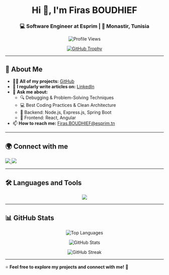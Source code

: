 <h1 align="center">Hi 👋, I'm Firas BOUDHIEF</h1>
<h3 align="center">💻 Software Engineer at Esprim | 📍 Monastir, Tunisia</h3>

<p align="center">
  <img src="https://komarev.com/ghpvc/?username=firasboudhief&label=Profile%20views&color=0e75b6&style=flat" alt="Profile Views" />
</p>

<p align="center">
  <a href="https://github.com/ryo-ma/github-profile-trophy">
    <img src="https://github-profile-trophy.vercel.app/?username=firasboudhief&margin-w=5&column=6&theme=radical" alt="GitHub Trophy" />
  </a>
</p>

---

## 🚀 About Me  
- 👨‍💻 **All of my projects:** [GitHub](https://github.com/FirasBOUDHIEF)  
- 📝 **I regularly write articles on:** [LinkedIn](https://www.linkedin.com/in/firas-boudhief-34a955248/)  
- 💬 **Ask me about:**  
  - 🔍 Debugging & Problem-Solving Techniques  
  - 💻 Best Coding Practices & Clean Architecture  
  - 🔹 Backend: Node.js, Express.js, Spring Boot 
  - 🚀 Frontend: React, Angular  
- 📫 **How to reach me:** [Firas.BOUDHIEF@esprim.tn](mailto:Firas.BOUDHIEF@esprim.tn)  

---

## 🌍 Connect with me  
<p align="left">
<a href="https://linkedin.com/in/firas-boudhief" target="_blank">
  <img src="https://img.shields.io/badge/LinkedIn-0077B5?style=for-the-badge&logo=linkedin&logoColor=white" />
</a>
<a href="[https://www.youtube.com/c/firasboudhief](https://www.youtube.com/@firasboudhief)" target="_blank">
  <img src="https://img.shields.io/badge/YouTube-FF0000?style=for-the-badge&logo=youtube&logoColor=white" />
</a>
</p>

---

## 🛠️ Languages and Tools  
<p align="center">
  <img src="https://skillicons.dev/icons?i=angular,react,vue,js,ts,nodejs,express,spring,java,dotnet,laravel,mysql,mongodb,postman,git,github,docker,kubernetes" />
</p>

---

## 📊 GitHub Stats  
<p align="center">
  <img src="https://github-readme-stats.vercel.app/api/top-langs?username=firasboudhief&show_icons=true&locale=en&layout=compact&theme=radical" alt="Top Languages" />
</p>

<p align="center">
  <img src="https://github-readme-stats.vercel.app/api?username=firasboudhief&show_icons=true&locale=en&theme=radical" alt="GitHub Stats" />
</p>

<p align="center">
  <img src="https://github-readme-streak-stats.herokuapp.com/?user=firasboudhief&theme=radical" alt="GitHub Streak" />
</p>

---

⭐ **Feel free to explore my projects and connect with me!** 🚀
